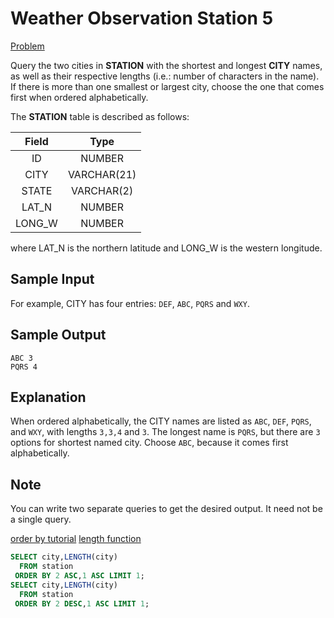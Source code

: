 # Weather Observation Station 5

[Problem](https://www.hackerrank.com/challenges/weather-observation-station-5/problem?isFullScreen=true)

Query the two cities in **STATION** with the shortest and longest **CITY** names, as well as their respective lengths (i.e.: number of characters in the name). If there is more than one smallest or largest city, choose the one that comes first when ordered alphabetically.

The **STATION** table is described as follows:

|Field|Type|
|:---:|:--:|
|ID| NUMBER|
|CITY|VARCHAR(21)|
|STATE|VARCHAR(2)|
|LAT_N|NUMBER|
|LONG_W|NUMBER|

where LAT_N is the northern latitude and LONG_W is the western longitude.

## Sample Input

For example, CITY has four entries: `DEF`, `ABC`, `PQRS` and `WXY`.

## Sample Output

```console
ABC 3
PQRS 4
```

## Explanation

When ordered alphabetically, the CITY names are listed as `ABC`, `DEF`, `PQRS`, and `WXY`, with lengths `3,3,4` and `3`. The longest name is `PQRS`, but there are `3` options for shortest named city. Choose `ABC`, because it comes first alphabetically.

## Note
You can write two separate queries to get the desired output. It need not be a single query.

[order by tutorial](https://github.com/lpinzari/sql-psql-udy/blob/master/01_basic_sql/10_order_by.md)
[length function](https://github.com/lpinzari/sql-psql-udy/blob/master/06_string_functions/08_length.md)

```SQL
SELECT city,LENGTH(city)
  FROM station
 ORDER BY 2 ASC,1 ASC LIMIT 1;
SELECT city,LENGTH(city)
  FROM station
 ORDER BY 2 DESC,1 ASC LIMIT 1;
```
